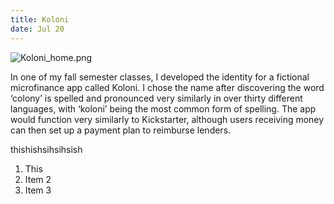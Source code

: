 ```yaml
---
title: Koloni
date: Jul 20
---
```

![Koloni_home.png](https://s3-us-west-2.amazonaws.com/wip-bucket/github/koloni_home.png)

In one of my fall semester classes, I developed the identity for a fictional microfinance app called Koloni. I chose the name after discovering the word ‘colony’ is spelled and pronounced very similarly in over thirty different languages, with ‘koloni’ being the most common form of spelling. The app would function very similarly to Kickstarter, although users receiving money can then set up a payment plan to reimburse lenders.

thishishsihsihsish

1. This
3. Item 2
5. Item 3